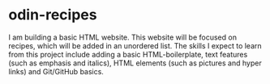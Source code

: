 # odin-recipes
I am building a basic HTML website. This website will be focused on recipes, which will be added in an unordered list. The skills I expect to learn from this project include adding a basic HTML-boilerplate, text features (such as emphasis and italics), HTML elements (such as pictures and hyper links) and Git/GitHub basics.
